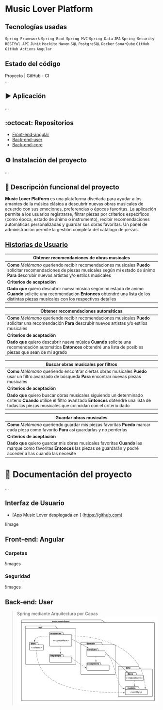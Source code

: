 # Music Lover Platform

## Tecnologías usadas
`Spring Framework` `Spring-Boot` `Spring MVC` `Spring Data` `JPA` `Spring Security` `	RESTful API` `JUnit` `Mockito` `Maven` `SQL` `PostgreSQL` `Docker` `SonarQube` `GitHub` `GitHub Actions` `Angular`

## Estado del código
Proyecto | GitHub - CI   
...

## :arrow_forward: Aplicación
...

## :octocat: Repositorios
* [Front-end-angular](https://github.com)
* [Back-end-user](https://github.com)
* [Back-end-core](https://github.com)

## :gear: Instalación del proyecto
...

## 🧠 Descripción funcional del proyecto

**Music Lover Platform** es una plataforma diseñada para ayudar a los amantes de la música clásica a descubrir nuevas obras musicales de acuerdo con sus emociones, preferencias o épocas favoritas. La aplicación permite a los usuarios registrarse, filtrar piezas por criterios específicos (como época, estado de ánimo o instrumento), recibir recomendaciones automáticas personalizadas y guardar sus obras favoritas. Un panel de administración permite la gestión completa del catálogo de piezas.

## [Historias de Usuario](https://youtu.be/FJuq_lrM5Cc?si=lQ7RAZFcuBtKftR9)
| Obtener recomendaciones de obras musicales |
|-----------------------------|
| **Como** *Melómano* queriendo recibir recomendaciones musicales **Puedo** solicitar recomendaciones de piezas musicales según mi estado de  ánimo **Para** descrubir nuevos artistas y/o estilos musicales                |
| **Criterios de aceptación**       |
| **Dado que** quiero descubrir nueva música según mi estado de animo **Cuando** solicite una recomendación **Entonces** obtendré una lista de los distintas piezas musicales con los respectivos detalles                |

| Obtener recomendaciones automáticas |
|-----------------------------|
| **Como** *Melómano* queriendo recibir recomendaciones musicales **Puedo** solicitar una recomendación **Para** descrubir nuevos artistas y/o estilos musicales       |
| **Criterios de aceptación**       |
| **Dado que** quiero descubrir nueva música **Cuando** solicite una recomendación automática **Entonces** obtendré una lista de posibles piezas que sean de mi agrado      |

| Buscar obras musicales por filtros |
|-----------------------------|
| **Como** *Melómano* queriendo encontrar ciertas obras musicales **Puedo** usar un filtro avanzado de búsqueda **Para** encontrar nuevas piezas musicales          |
| **Criterios de aceptación**       |
| **Dado que** quiero buscar obras musicales siguiendo un determinado criterio **Cuando** utilice el filtro avanzado **Entonces** obtendré una lista de todas las piezas musicales que coincidan con el criterio dado      |

| Guardar obras musicales |
|-----------------------------|
| **Como** *Melómano* queriendo guardar mis piezas favoritas **Puedo** marcar cada pieza como favorito **Para** asi guardarlas y no perderlas      |
| **Criterios de aceptación**       |
| **Dado que** quiero guardar mis obras musicales favoritas **Cuando** las marque como favoritas **Entonces** las piezas se guardarán y podré acceder a llas cuando las necesite      |

# :book: Documentación del proyecto
...

## Interfaz de Usuario
* [App Music Lover desplegada en ] (https://github.com)

!image

## Front-end: Angular
### Carpetas
!images

### Seguridad
!images

## Back-end: User
> Spring mediante Arquitectura por Capas
![](docs/spring-layered.png)
